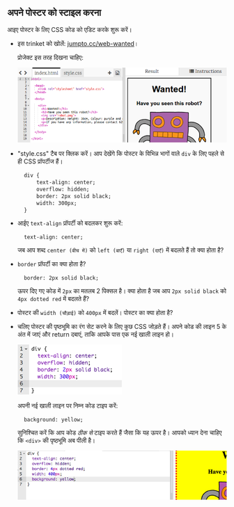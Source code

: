 ## अपने पोस्टर को स्टाइल करना

आइए पोस्टर के लिए CSS कोड को एडिट करके शुरू करें।

+ इस trinket को खोलें: <a target="_blank" href="http://jumpto.cc/web-wanted">jumpto.cc/web-wanted</a>।
    
    प्रोजेक्ट इस तरह दिखना चाहिए:
    
    ![स्क्रीनशॉट](images/wanted-starter.png)

+ "style.css" टैब पर क्लिक करें। आप देखेंगे कि पोस्टर के विभिन्न भागों वाले `div` के लिए पहले से ही CSS प्रॉपर्टीज हैं।
    
        div {
            text-align: center;
            overflow: hidden;
            border: 2px solid black;
            width: 300px;
        }   
        

+ आईए `text-align` प्रॉपर्टी को बदलकर शुरू करें:
    
        text-align: center;
        
    
    जब आप शब्द `center (बीच में)` को `left (बाएँ)` या `right (दाएँ)` में बदलते हैं तो क्या होता है?

+ `border` प्रॉपर्टी का क्या होता है?
    
        border: 2px solid black;
        
    
    ऊपर दिए गए कोड में `2px` का मतलब 2 पिक्सल है। क्या होता है जब आप `2px solid black` को `4px dotted red` में बदलते हैं?

+ पोस्टर की `width (चौड़ाई)` को `400px` में बदलें। पोस्टर का क्या होता है?

+ चलिए पोस्टर की पृष्ठभूमि का रंग सेट करने के लिए कुछ CSS जोड़ते हैं। अपने कोड की लाइन 5 के अंत में जाएं और return दबाएं, ताकि आपके पास एक नई खाली लाइन हो।
    
    ![स्क्रीनशॉट](images/wanted-newline.png)
    
    अपनी नई खाली लाइन पर निम्न कोड टाइप करें:
    
        background: yellow;
        
    
    सुनिश्चित करें कि आप कोड *ठीक से* टाइप करते हैं जैसा कि यह ऊपर है। आपको ध्यान देना चाहिए कि `<div>` की पृष्ठभूमि अब पीली है।
    
    ![स्क्रीनशॉट](images/wanted-background.png)
